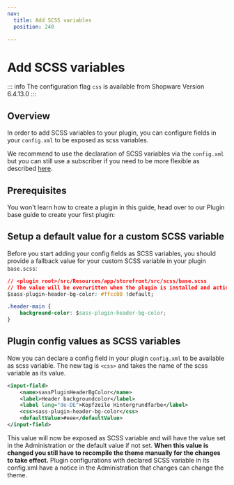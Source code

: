 ```yaml
---
nav:
  title: Add SCSS variables
  position: 240

---
```


# Add SCSS variables

::: info
The configuration flag `css` is available from Shopware Version 6.4.13.0
:::

## Overview

In order to add SCSS variables to your plugin, you can configure fields in your `config.xml` to be exposed as scss variables.

We recommend to use the declaration of SCSS variables via the `config.xml` but you can still use a subscriber if you need to be more flexible as described [here](./add-scss-variables-via-subscriber).

## Prerequisites

You won't learn how to create a plugin in this guide, head over to our Plugin base guide to create your first plugin:

<PageRef page="../plugin-base-guide" />

## Setup a default value for a custom SCSS variable

Before you start adding your config fields as SCSS variables, you should provide a fallback value for your custom SCSS variable in your plugin `base.scss`:

```css
// <plugin root>/src/Resources/app/storefront/src/scss/base.scss
// The value will be overwritten when the plugin is installed and activated
$sass-plugin-header-bg-color: #ffcc00 !default;

.header-main {
    background-color: $sass-plugin-header-bg-color;
}
```

## Plugin config values as SCSS variables

Now you can declare a config field in your plugin `config.xml` to be available as scss variable.
The new tag is `<css>` and takes the name of the scss variable as its value.

```xml
<input-field>
    <name>sassPluginHeaderBgColor</name>
    <label>Header backgroundcolor</label>
    <label lang="de-DE">Kopfzeile Hintergrundfarbe</label>
    <css>sass-plugin-header-bg-color</css>
    <defaultValue>#eee</defaultValue>
</input-field>
```

This value will now be exposed as SCSS variable and will have the value set in the Administration or the default value if not set. **When this value is changed you still have to recompile the theme manually for the changes to take effect.**
Plugin configurations with declared SCSS variable in its config.xml have a notice in the Administration that changes can change the theme.
